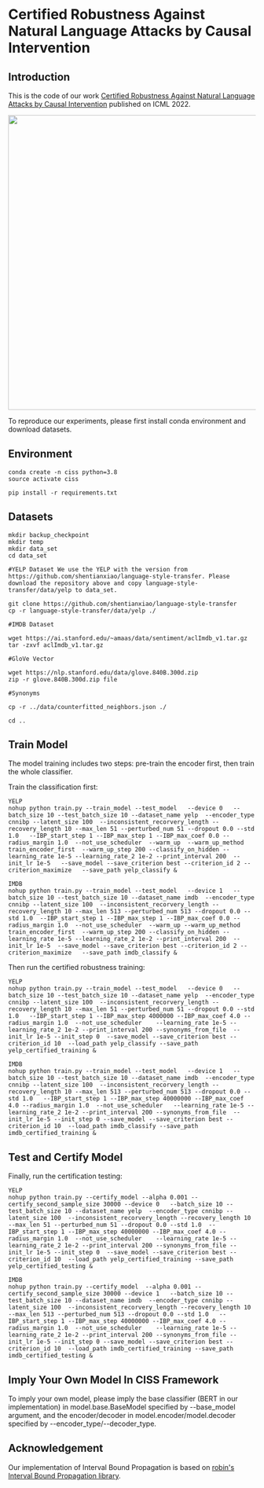 # Certified Robustness Against Natural Language Attacks by Causal Intervention



## Introduction

This is the code of our work [Certified Robustness Against Natural Language Attacks by Causal Intervention](https://proceedings.mlr.press/v162/zhao22g/zhao22g.pdf) published on ICML 2022.
<div align=center>
<img src="https://github.com/zhao-ht/ConvexCertify/blob/master/pipeline.png" width="600px">
</div>


To reproduce our experiments, please first install conda environment and download datasets.




## Environment



```
conda create -n ciss python=3.8
source activate ciss

pip install -r requirements.txt
```

## Datasets


```
mkdir backup_checkpoint
mkdir temp
mkdir data_set
cd data_set

#YELP Dataset We use the YELP with the version from https://github.com/shentianxiao/language-style-transfer. Please download the repository above and copy language-style-transfer/data/yelp to data_set.

git clone https://github.com/shentianxiao/language-style-transfer
cp -r language-style-transfer/data/yelp ./

#IMDB Dataset

wget https://ai.stanford.edu/~amaas/data/sentiment/aclImdb_v1.tar.gz
tar -zxvf aclImdb_v1.tar.gz

#GloVe Vector

wget https://nlp.stanford.edu/data/glove.840B.300d.zip
zip -r glove.840B.300d.zip file

#Synonyms

cp -r ../data/counterfitted_neighbors.json ./

cd ..
```

## Train Model

The model training includes two steps: pre-train the encoder first, then train the whole classifier.

Train the classification first:



```
YELP
nohup python train.py --train_model --test_model   --device 0   --batch_size 10 --test_batch_size 10 --dataset_name yelp  --encoder_type cnnibp --latent_size 100  --inconsistent_recorvery_length --recovery_length 10 --max_len 51 --perturbed_num 51 --dropout 0.0 --std 1.0   --IBP_start_step 1 --IBP_max_step 1 --IBP_max_coef 0.0 --radius_margin 1.0  --not_use_scheduler  --warm_up  --warm_up_method train_encoder_first  --warm_up_step 200 --classify_on_hidden --learning_rate 1e-5 --learning_rate_2 1e-2 --print_interval 200  --init_lr 1e-5   --save_model --save_criterion best --criterion_id 2 --criterion_maximize   --save_path yelp_classify &

IMDB
nohup python train.py --train_model --test_model   --device 1   --batch_size 10 --test_batch_size 10 --dataset_name imdb  --encoder_type cnnibp --latent_size 100  --inconsistent_recorvery_length --recovery_length 10 --max_len 513 --perturbed_num 513 --dropout 0.0 --std 1.0  --IBP_start_step 1 --IBP_max_step 1 --IBP_max_coef 0.0 --radius_margin 1.0  --not_use_scheduler  --warm_up --warm_up_method train_encoder_first  --warm_up_step 200 --classify_on_hidden --learning_rate 1e-5 --learning_rate_2 1e-2 --print_interval 200  --init_lr 1e-5  --save_model --save_criterion best --criterion_id 2 --criterion_maximize   --save_path imdb_classify &

```

Then run the certified robustness training:

```
YELP
nohup python train.py --train_model --test_model   --device 0   --batch_size 10 --test_batch_size 10 --dataset_name yelp  --encoder_type cnnibp --latent_size 100  --inconsistent_recorvery_length --recovery_length 10 --max_len 51 --perturbed_num 51 --dropout 0.0 --std 1.0   --IBP_start_step 1 --IBP_max_step 4000000 --IBP_max_coef 4.0 --radius_margin 1.0  --not_use_scheduler    --learning_rate 1e-5 --learning_rate_2 1e-2 --print_interval 200 --synonyms_from_file  --init_lr 1e-5 --init_step 0  --save_model --save_criterion best --criterion_id 10  --load_path yelp_classify --save_path yelp_certified_training &

IMDB
nohup python train.py --train_model --test_model   --device 1   --batch_size 10 --test_batch_size 10 --dataset_name imdb  --encoder_type cnnibp --latent_size 100  --inconsistent_recorvery_length --recovery_length 10 --max_len 513 --perturbed_num 513 --dropout 0.0 --std 1.0   --IBP_start_step 1 --IBP_max_step 40000000 --IBP_max_coef 4.0 --radius_margin 1.0  --not_use_scheduler   --learning_rate 1e-5 --learning_rate_2 1e-2 --print_interval 200 --synonyms_from_file  --init_lr 1e-5 --init_step 0 --save_model --save_criterion best --criterion_id 10  --load_path imdb_classify --save_path imdb_certified_training &

```

## Test and Certify Model

Finally, run the certification testing:


```
YELP
nohup python train.py --certify_model --alpha 0.001 --certify_second_sample_size 30000 --device 0   --batch_size 10 --test_batch_size 10 --dataset_name yelp  --encoder_type cnnibp --latent_size 100  --inconsistent_recorvery_length --recovery_length 10 --max_len 51 --perturbed_num 51 --dropout 0.0 --std 1.0  --IBP_start_step 1 --IBP_max_step 40000000 --IBP_max_coef 4.0 --radius_margin 1.0  --not_use_scheduler    --learning_rate 1e-5 --learning_rate_2 1e-2 --print_interval 200 --synonyms_from_file --init_lr 1e-5 --init_step 0  --save_model --save_criterion best --criterion_id 10  --load_path yelp_certified_training --save_path yelp_certified_testing &

IMDB
nohup python train.py --certify_model  --alpha 0.001 --certify_second_sample_size 30000 --device 1   --batch_size 10 --test_batch_size 10 --dataset_name imdb  --encoder_type cnnibp --latent_size 100  --inconsistent_recorvery_length --recovery_length 10 --max_len 513 --perturbed_num 513 --dropout 0.0 --std 1.0   --IBP_start_step 1 --IBP_max_step 40000000 --IBP_max_coef 4.0 --radius_margin 1.0  --not_use_scheduler    --learning_rate 1e-5 --learning_rate_2 1e-2 --print_interval 200 --synonyms_from_file --init_lr 1e-5 --init_step 0 --save_model --save_criterion best --criterion_id 10  --load_path imdb_certified_training --save_path imdb_certified_testing &

```

## Imply Your Own Model In CISS Framework

To imply your own model, please imply the base classifier (BERT in our implementation) in model.base.BaseModel specified by --base_model argument, and the encoder/decoder in model.encoder/model.decoder specified by --encoder_type/--decoder_type.


## Acknowledgement

Our implementation of Interval Bound Propagation is based on [robin's Interval Bound Propagation library](https://github.com/robinjia/certified-word-sub).
